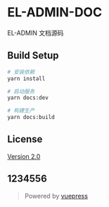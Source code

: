 # EL-ADMIN-DOC

EL-ADMIN 文档源码

## Build Setup
``` bash
# 安装依赖
yarn install

# 启动服务
yarn docs:dev

# 构建生产
yarn docs:build
```

## License
[Version 2.0](https://github.com/elunez/eladmin-doc/blob/master/LICENSE)

## 1234556
>Powered by [vuepress](https://vuepress.vuejs.org/zh/)
